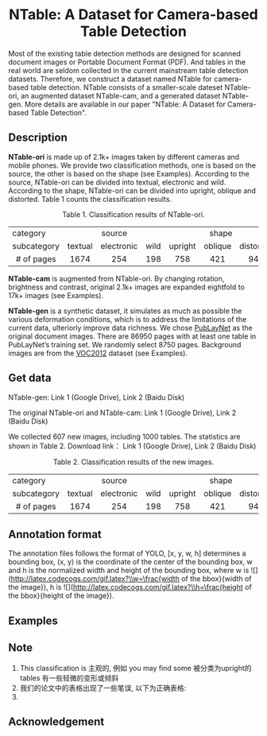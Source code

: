 <div align="center">    
 
# NTable: A Dataset for Camera-based Table Detection 

</div>

Most of the existing table detection methods are designed for scanned document images or Portable Document Format (PDF). And tables in the real world are seldom collected in the current mainstream table detection datasets. Therefore, we construct a dataset named NTable for camera-based table detection. NTable consists of a smaller-scale dateset NTable-ori, an augmented dataset NTable-cam, and a generated dataset NTable-gen. More details are available in our paper "NTable: A Dataset for Camera-based Table Detection".

## Description
**NTable-ori** is made up of 2.1k+ images taken by different cameras and mobile phones. We provide two classification methods, one is based on the source, the other is based on the shape (see Examples). According to the source, NTable-ori can be divided into textual, electronic and wild. According to the shape, NTable-ori can be divided into upright, oblique and distorted. Table 1 counts the classification results.
 
<div align="center">
Table 1. Classification results of NTable-ori.
</div>
<table align="center">
   <tr>
      <td>category </td>
      <td colspan = "3" align="center">source </td>
      <td colspan = "3" align="center">shape</td>
   </tr>
   <tr>
      <td> subcategory </td>
      <td> textual </td>
      <td> electronic </td>
      <td> wild </td>
      <td> upright </td>
      <td> oblique </td>
      <td>distorted </td>
   </tr>
   <tr align="center">
      <td># of pages </td>
      <td>1674</td>
      <td>254</td>
      <td>198</td>
      <td>758</td>
      <td>421</td>
      <td>947</td>
   </tr>
</table>
 
**NTable-cam** is augmented from NTable-ori. By changing rotation, brightness and contrast, original 2.1k+ images are expanded eightfold to 17k+ images (see Examples).
 
**NTable-gen** is a synthetic dataset, it simulates as much as possible the various deformation conditions, which is to address the limitations of the current data, ulteriorly improve data richness. We chose [PubLayNet](https://github.com/ibm-aur-nlp/PubLayNet) as the original document images. There are 86950 pages with at least one table in PubLayNet’s training set. We randomly select 8750 pages. Background images are from the [VOC2012](http://host.robots.ox.ac.uk/pascal/VOC/voc2012/) dataset (see Examples).


## Get data
NTable-gen:
Link 1 (Google Drive), Link 2 (Baidu Disk)
 
The original NTable-ori and NTable-cam:
Link 1 (Google Drive), Link 2 (Baidu Disk)
 
We collected 607 new images, including 1000 tables. The statistics are shown in Table 2. Download link：
Link 1 (Google Drive), Link 2 (Baidu Disk)
 
<div align="center">
Table 2. Classification results of the new images.
</div>
<table align="center">
   <tr>
      <td>category </td>
      <td colspan = "3" align="center">source </td>
      <td colspan = "3" align="center">shape</td>
   </tr>
   <tr>
      <td> subcategory </td>
      <td> textual </td>
      <td> electronic </td>
      <td> wild </td>
      <td> upright </td>
      <td> oblique </td>
      <td>distorted </td>
   </tr>
   <tr align="center">
      <td># of pages </td>
      <td>1674</td>
      <td>254</td>
      <td>198</td>
      <td>758</td>
      <td>421</td>
      <td>947</td>
   </tr>
</table>
 
## Annotation format
The annotation files follows the format of YOLO, [x, y, w, h] determines a bounding box, (x, y) is the coordinate of the center of the bounding box, w and h is the normalized width and height of the bounding box, where w is ![](http://latex.codecogs.com/gif.latex?\\w=\frac{width of the bbox}{width of the image}),  h is ![](http://latex.codecogs.com/gif.latex?\\h=\frac{height of the bbox}{height of the image}). 
  

 
 
## Examples

## Note
1. This classification is 主观的, 例如 you may find some 被分类为upright的 tables 有一些轻微的变形或倾斜
2. 我们的论文中的表格出现了一些笔误, 以下为正确表格:
3. 


## Acknowledgement
